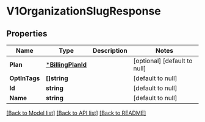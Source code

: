 # V1OrganizationSlugResponse

## Properties
Name | Type | Description | Notes
------------ | ------------- | ------------- | -------------
**Plan** | [***BillingPlanId**](BillingPlanId.md) |  | [optional] [default to null]
**OptInTags** | **[]string** |  | [default to null]
**Id** | **string** |  | [default to null]
**Name** | **string** |  | [default to null]

[[Back to Model list]](../README.md#documentation-for-models) [[Back to API list]](../README.md#documentation-for-api-endpoints) [[Back to README]](../README.md)

